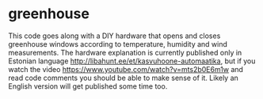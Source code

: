 greenhouse
==========
This code goes along with a DIY hardware that opens and closes greenhouse windows according to temperature, humidity and wind measurements. The hardware explanation is currently published only in Estonian language http://libahunt.ee/et/kasvuhoone-automaatika, but if you watch the video https://www.youtube.com/watch?v=mts2b0E6m1w and read code comments you should be able to make sense of it. Likely an English version will get published some time too.
